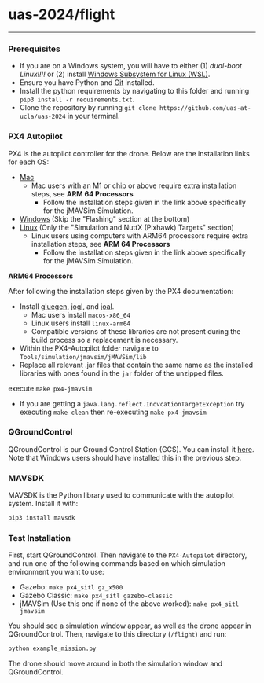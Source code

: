 
# uas-2024/flight
---
### Prerequisites
+ If you are on a Windows system, you will have to either (1) *dual-boot Linux!!!!* or (2) install [Windows Subsystem for Linux (WSL)](https://learn.microsoft.com/en-us/windows/wsl/install).
+ Ensure you have Python and [Git](https://git-scm.com/downloads) installed.
+ Install the python requirements by navigating to this folder and running `pip3 install -r requirements.txt`.
+ Clone the repository by running `git clone https://github.com/uas-at-ucla/uas-2024` in your terminal.

### PX4 Autopilot
PX4 is the autopilot controller for the drone. Below are the installation links for each OS:
+ [Mac](https://docs.px4.io/main/en/dev_setup/dev_env_mac.html)
  + Mac users with an M1 or chip or above require extra installation steps, see **ARM 64 Processors**
    + Follow the installation steps given in the link above specifically for the jMAVSim Simulation.
+ [Windows](https://docs.px4.io/main/en/dev_setup/dev_env_windows_wsl.html) (Skip the "Flashing" section at the bottom)
+ [Linux](https://docs.px4.io/main/en/dev_setup/building_px4.html) (Only the "Simulation and NuttX (Pixhawk) Targets" section)
  + Linux users using computers with ARM64 processors require extra installation steps, see **ARM 64 Processors**
    + Follow the installation steps given in the link above specifically for the jMAVSim Simulation.

**ARM64 Processors** 

After following the installation steps given by the PX4 documentation:
+ Install [gluegen](https://jogamp.org/chuck/job/gluegen), [jogl](https://jogamp.org/chuck/view/fwd/job/jogl), and [joal](https://jogamp.org/chuck/view/fwd/job/joal).
  + Mac users install `macos-x86_64`
  + Linux users install `linux-arm64`
  + Compatible versions of these libraries are not present during the build process so a replacement is necessary.
+ Within the PX4-Autopilot folder navigate to `Tools/simulation/jmavsim/jMAVSim/lib`
+ Replace all relevant .jar files that contain the same name as the installed libraries with ones found in the `jar` folder of the unzipped files.
  
execute `make px4-jmavsim`
+ If you are getting a `java.lang.reflect.InovcationTargetException` try executing `make clean` then re-executing `make px4-jmavsim`

### QGroundControl
QGroundControl is our Ground Control Station (GCS). You can install it [here](https://docs.qgroundcontrol.com/master/en/getting_started/download_and_install.html).
Note that Windows users should have installed this in the previous step.

### MAVSDK
MAVSDK is the Python library used to communicate with the autopilot system. Install it with:
```bash
pip3 install mavsdk
```

### Test Installation
First, start QGroundControl. Then navigate to the `PX4-Autopilot` directory, and run one of the following commands based on which simulation environment you want to use:
+ Gazebo: `make px4_sitl gz_x500`
+ Gazebo Classic: `make px4_sitl gazebo-classic`
+ jMAVSim (Use this one if none of the above worked): `make px4_sitl jmavsim`

You should see a simulation window appear, as well as the drone appear in QGroundControl.
Then, navigate to this directory (`/flight`) and run:
```bash
python example_mission.py
```
The drone should move around in both the simulation window and QGroundControl.

